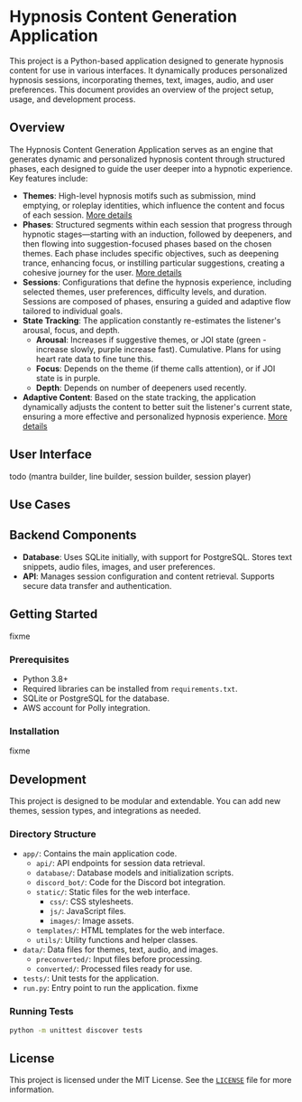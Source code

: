 
# Hypnosis Content Generation Application

This project is a Python-based application designed to generate hypnosis content for use in various interfaces. It dynamically produces personalized hypnosis sessions, incorporating themes, text, images, audio, and user preferences. This document provides an overview of the project setup, usage, and development process.

## Overview

The Hypnosis Content Generation Application serves as an engine that generates dynamic and personalized hypnosis content through structured phases, each designed to guide the user deeper into a hypnotic experience. Key features include:

- **Themes**: High-level hypnosis motifs such as submission, mind emptying, or roleplay identities, which influence the content and focus of each session. [More details](Themes/Themes.md)
- **Phases**: Structured segments within each session that progress through hypnotic stages—starting with an induction, followed by deepeners, and then flowing into suggestion-focused phases based on the chosen themes. Each phase includes specific objectives, such as deepening trance, enhancing focus, or instilling particular suggestions, creating a cohesive journey for the user. [More details](src/cyclers_and_players_overview.md)
- **Sessions**: Configurations that define the hypnosis experience, including selected themes, user preferences, difficulty levels, and duration. Sessions are composed of phases, ensuring a guided and adaptive flow tailored to individual goals.
- **State Tracking**: The application constantly re-estimates the listener's arousal, focus, and depth.
  - **Arousal**: Increases if suggestive themes, or JOI state (green - increase slowly, purple increase fast). Cumulative. Plans for using heart rate data to fine tune this.
  - **Focus**: Depends on the theme (if theme calls attention), or if JOI state is in purple.
  - **Depth**: Depends on number of deepeners used recently.
- **Adaptive Content**: Based on the state tracking, the application dynamically adjusts the content to better suit the listener's current state, ensuring a more effective and personalized hypnosis experience. [More details](Adaptive_Director.md)
## User Interface
todo (mantra builder, line builder, session builder, session player)

## Use Cases


## Backend Components

- **Database**: Uses SQLite initially, with support for PostgreSQL. Stores text snippets, audio files, images, and user preferences.
- **API**: Manages session configuration and content retrieval. Supports secure data transfer and authentication.

## Getting Started
fixme  

### Prerequisites

- Python 3.8+
- Required libraries can be installed from `requirements.txt`.
- SQLite or PostgreSQL for the database.
- AWS account for Polly integration.

### Installation
fixme  

## Development

This project is designed to be modular and extendable. You can add new themes, session types, and integrations as needed.

### Directory Structure

- `app/`: Contains the main application code.
  - `api/`: API endpoints for session data retrieval.
  - `database/`: Database models and initialization scripts.
  - `discord_bot/`: Code for the Discord bot integration.
  - `static/`: Static files for the web interface.
    - `css/`: CSS stylesheets.
    - `js/`: JavaScript files.
    - `images/`: Image assets.
  - `templates/`: HTML templates for the web interface.
  - `utils/`: Utility functions and helper classes.
- `data/`: Data files for themes, text, audio, and images.
  - `preconverted/`: Input files before processing.
  - `converted/`: Processed files ready for use.
- `tests/`: Unit tests for the application.
- `run.py`: Entry point to run the application.
fixme  

### Running Tests

```bash
python -m unittest discover tests
```

## License

This project is licensed under the MIT License. See the [`LICENSE`](LICENSE) file for more information.
